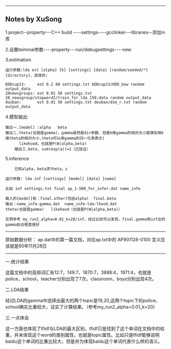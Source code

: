 
---------------------------
Notes by XuSong
---------------------------

1.project--property---C++ build ----settings----gcclinker---libraries--添加m库

2.设置teiminal参数----property---run/debugsettings----new

3.estimation

	运行参数:lda est [alpha] [k] [settings] [data] [random/seeded/*] [directory]，具体的:

	KDDcup13:     est 0.2 80 settings.txt KDDcup13/KDD_bow random output_data
	20newsgroups: est 0.01 50 settings.txt 20_newsgroup/stopword2/train_for_lda_150.data random output_data
	douban:       est 0.01 50 settings.txt douban/dim_r.txt random output_data

4.模型输出:

	输出一.[model] :alpha   beta 
	输出二.theta(也就是gamma)，gamma虽然是dir参数，但是k维gamma的相对大小能够反映k维theta的相对大小,theta可以用gamma的归一化来表示)
	      likehood，也就是P(W|alpha,beta)
        输出三.beta, sum(exp(a))=1（已验证）

5.inference

        已知alpha，beta求theta，z

	运行参数: lda inf [settings] [model] [data] [name]

	比如 inf settings.txt final ap_1-500_for_infer.dat name_infe

	载入的[model]有：final.other(包括alpha)  final.beta
	输出：name_infe-gamma.dat  name_infe-lda-lhood.dat
	theta(也就是gamma)   likehood（也就是P(W|alpha,beta)）

	实例参考 my_run2_alpha=0.01_k=20/inf，经过比较可以发现，final.gamma和inf出的gamma拟合程度很好



------------------------------------------------------------------------

原始数据分析：
ap.dat中的第一篇文档，对应ap.txt中的<DOCNO> AP901128-0100 </DOCNO> 
含义应该就是90年11月28日

------------------------------------------------------------------------

一.统计结果

这篇文档中的高频词汇有12:7，149:7，1870:7，3888:4，1971:4，也就是police，school，teacher分别出现了7次，classroom，boys分别出现4次。

二.LDA结果

经过LDA的gamma中选择出最大的两个topic是19,20,这两个topic下的police、school确实比重较大，证实了计算结果。（参考my_run2_alpha=0.01_k=20）

三.一点体会

这一方面也体现了tfidf与LDA的最大区别，tfidf只是找到了这个单词在文档中的权重，并未体现这个word的类别属性，也就是topic属性。比如只是tfidf能够说明baidu这个单词的比重比较大，但是并为体现baidu这个单词代表什么样的语义。

